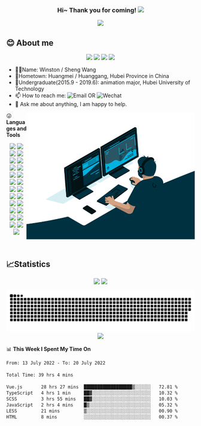 <!--
Here are some ideas to get you started:

- 🔭 I’m currently working on ...
- 🌱 I’m currently learning ...
- 👯 I’m looking to collaborate on ...
- 🤔 I’m looking for help with ...
- 💬 Ask me about ...
- 📫 How to reach me: ...
- 😄 Pronouns: ...
- ⚡ Fun fact: ...
-->

<h3 align="center">
    Hi~ Thank you for coming!
    <img src="https://media.giphy.com/media/hvRJCLFzcasrR4ia7z/giphy.gif" width="30">
</h3>

<p align="center">   
    <img src="https://github-readme-streak-stats.herokuapp.com/?user=WinstonYa&theme=onedark" />
</p>

## 😊 About me
<p align="center">
    <img src="https://img.shields.io/badge/gender-%F0%9F%A4%B5 gentleman-critical">
    <img src="https://img.shields.io/badge/dynamic/json?color=24292e&label=GitHub&query=%24.data.totalSubs&suffix=%20%20%20followers&url=https%3A%2F%2Fapi.spencerwoo.com%2Fsubstats%2F%3Fsource%3Dgithub%26queryKey%3DWinstonYa" >
    <img src="https://img.shields.io/static/v1?label=wechat&message=WinstonYar&color=7BB32E&logo=wechat">
    <img src="https://visitor-badge.glitch.me/badge?page_id=WinstonYa.WinstonYa">
</p>

- 👨‍💻Name: Winston / Sheng Wang
- 🏡Hometown: Huangmei / Huanggang, Hubei Province in China
- 🏫Undergraduate(2015.9 - 2019.6): animation major, Hubei University of Technology
- 📫 How to reach me: ![Email](https://img.shields.io/badge/-2215444192@qq.com-blue?logo=gMail&logoColor=white) OR ![Wechat](https://img.shields.io/badge/-WinstonYar-1?logo=wechat&logoColor=white)
- 💬 Ask me about anything, I am happy to help.

<img align="right" alt="GIF" width="450" src="./code.gif"/>  

😜 **Languages and Tools**

<!-- 敲代码的图片 -->
<p align="center">
    <img src="https://img.shields.io/badge/node.js%20-%2343853D.svg?&logo=node.js&logoColor=white&style=for-the-badge"/>
    <img src="https://img.shields.io/badge/javascript%20-%23323330.svg?&logo=javascript&logoColor=%23F7DF1E&logoColor=white&style=for-the-badge"/>
    <img src="https://img.shields.io/badge/typescript%20-%23007ACC.svg?&logo=typescript&logoColor=white&style=for-the-badge"/>
    <img src="https://img.shields.io/badge/html5%20-%23E34F26.svg?&logo=html5&logoColor=white&style=for-the-badge"/>
    <img src="https://img.shields.io/badge/css3%20-%231572B6.svg?&logo=css3&logoColor=white&style=for-the-badge"/>
    <img src="https://img.shields.io/badge/vuejs%20-%2335495e.svg?&logo=vue.js&logoColor=%234FC08D&logoColor=white&style=for-the-badge"/>
    <img src="https://img.shields.io/badge/react%20-%2320232a.svg?&logo=react&logoColor=%2361DAFB&logoColor=white&style=for-the-badge"/>
    <img src="https://img.shields.io/badge/markdown-%23000000.svg?&logo=markdown&logoColor=white&style=for-the-badge"/>
    <img src="https://img.shields.io/badge/tailwindcss%20-%2338B2AC.svg?&logo=tailwind-css&logoColor=white&style=for-the-badge"/>
    <img src="https://img.shields.io/badge/SASS%20-hotpink.svg?&logo=SASS&logoColor=white&style=for-the-badge"/>
    <img src="https://img.shields.io/badge/less-2B4C80?&logo=less&logoColor=white&style=for-the-badge" />
    <img src="https://img.shields.io/badge/Nuxt-002E3B?style=for-the-badge&logo=nuxtdotjs&logoColor=#00DC82"/>
    <img src="https://img.shields.io/badge/webpack-%238DD6F9.svg?style=for-the-badge&logo=webpack&logoColor=black" />
    <img src="https://img.shields.io/badge/ESLint-4B3263?&logo=eslint&logoColor=white&style=for-the-badge" />
    <img src="https://img.shields.io/badge/express.js%20-%23404d59.svg?&logo=express&logoColor=white&style=for-the-badge"/>
    <img src="https://img.shields.io/badge/nestjs%20-%23E0234E.svg?&logo=nestjs&logoColor=white&style=for-the-badge" />
    <img src="https://img.shields.io/badge/git%20-%23F05033.svg?&logo=git&logoColor=white&style=for-the-badge"/>
    <img src="https://img.shields.io/badge/gitlab%20-%23181717.svg?&logo=gitlab&logoColor=white&style=for-the-badge"/>
    <img src="https://img.shields.io/badge/github%20-%23121011.svg?&logo=github&logoColor=white&style=for-the-badge"/>
    <img src="https://img.shields.io/badge/mysql-blue.svg?&logo=mysql&logoColor=white&style=for-the-badge"/> 
    <img src="https://img.shields.io/badge/yarn-%232C8EBB.svg?&logo=yarn&logoColor=white&style=for-the-badge" />
    <img src="https://img.shields.io/badge/NPM-%23000000.svg?&logo=npm&logoColor=white&style=for-the-badge" />
    <img src="https://img.shields.io/badge/mac%20os-000000?&logo=macos&logoColor=F0F0F0&logoColor=white&style=for-the-badge" />
    <img src="https://img.shields.io/badge/Windows-0078D6?&logo=windows&logoColor=white&style=for-the-badge" />
    <img src="https://img.shields.io/badge/Visual%20Studio%20Code-0078d7.svg?&logo=visual-studio-code&logoColor=white&style=for-the-badge" />
</p>

<br/>

## 📈Statistics

<p align="center">
<img height="200" src="https://github-readme-stats.vercel.app/api?username=WinstonYa&show_icons=true&theme=vue-dark&count_private=true" />

<img height="200" src="https://github-readme-stats.vercel.app/api/top-langs/?username=WinstonYa&layout=compact&langs_count=8&theme=calm&layout=compact&hide=ejs,blade,html,css" />
</p>


<!-- 代码贡献月份统计 -->
<p align="center">
<!-- 贪吃蛇代码贡献图 -->
    <img src="https://raw.githubusercontent.com/WinstonYa/WinstonYa/main/assets/github-contribution-grid-snake.svg" />
    <img  src="https://activity-graph.herokuapp.com/graph?username=WinstonYa&theme=github" />
</p>


<!-- waka readme - https://github.com/athul/waka-readme -->
📊 **This Week I Spent My Time On**

<!--START_SECTION:waka-->

```text
From: 13 July 2022 - To: 20 July 2022

Total Time: 39 hrs 4 mins

Vue.js       28 hrs 27 mins  ██████████████████▒░░░░░░   72.81 %
TypeScript   4 hrs 1 min     ██▓░░░░░░░░░░░░░░░░░░░░░░   10.32 %
SCSS         3 hrs 55 mins   ██▓░░░░░░░░░░░░░░░░░░░░░░   10.03 %
JavaScript   2 hrs 4 mins    █▒░░░░░░░░░░░░░░░░░░░░░░░   05.32 %
LESS         21 mins         ▒░░░░░░░░░░░░░░░░░░░░░░░░   00.90 %
HTML         8 mins          ░░░░░░░░░░░░░░░░░░░░░░░░░   00.37 %
```

<!--END_SECTION:waka-->
